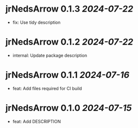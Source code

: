 # jrNedsArrow 0.1.3 _2024-07-22_
  * fix: Use tidy description

# jrNedsArrow 0.1.2 _2024-07-22_
  * internal: Update package description

# jrNedsArrow 0.1.1 _2024-07-16_
  * feat: Add files required for CI build

# jrNedsArrow 0.1.0 _2024-07-15_
  * feat: Add DESCRIPTION
